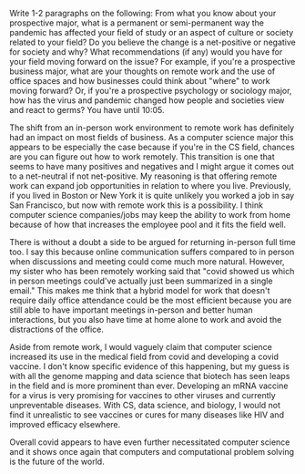Write 1-2 paragraphs on the following: From what you know about your prospective major, what is a permanent or semi-permanent way the pandemic has affected your field of study or an aspect of culture or society related to your field? Do you believe the change is a net-positive or negative for society and why? What recommendations (if any) would you have for your field moving forward on the issue? For example, if you're a prospective business major, what are your thoughts on remote work and the use of office spaces and how businesses could think about "where" to work moving forward? Or, if you're a prospective psychology or sociology major, how has the virus and pandemic changed how people and societies view and react to germs? You have until 10:05.


The shift from an in-person work environment to remote work has definitely had an impact on most fields of business. As a computer science major this appears to be especially the case because if you're in the CS field, chances are you can figure out how to work remotely. This transition is one that seems to have many positives and negatives and I might argue it comes out to a net-neutral if not net-positive. My reasoning is that offering remote work can expand job opportunities in relation to where you live. Previously, if you lived in Boston or New York it is quite unlikely you worked a job in say San Francisco, but now with remote work this is a possibility. I think computer science companies/jobs may keep the ability to work from home because of how that increases the employee pool and it fits the field well.

There is without a doubt a side to be argued for returning in-person full time too. I say this because online communication suffers compared to in person when discussions and meeting could come much more natural. However, my sister who has been remotely working said that "covid showed us which in person meetings could've actually just been summarized in a single email." This makes me think that a hybrid model for work that doesn't require daily office attendance could be the most efficient because you are still able to have important meetings in-person and better human interactions, but you also have time at home alone to work and avoid the distractions of the office. 

Aside from remote work, I would vaguely claim that computer science increased its use in the medical field from covid and developing a covid vaccine. I don't know specific evidence of this happening, but my guess is with all the genome mapping and data science that biotech has seen leaps in the field and is more prominent than ever. Developing an mRNA vaccine for a virus is very promising for vaccines to other viruses and currently unpreventable diseases. With CS, data science, and biology, I would not find it unrealistic to see vaccines or cures for many diseases like HIV and improved efficacy elsewhere. 

Overall covid appears to have even further necessitated computer science and it shows once again that computers and computational problem solving is the future of the world. 
